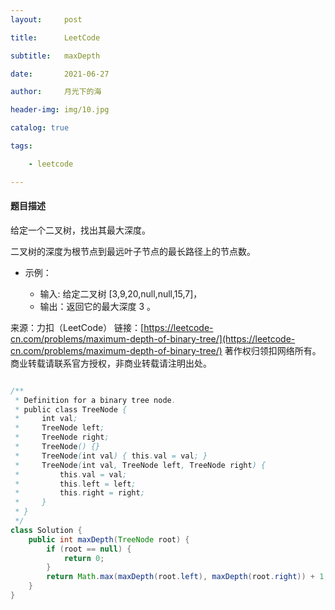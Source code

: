 ```yaml
---
layout:     post

title:      LeetCode

subtitle:   maxDepth

date:       2021-06-27

author:     月光下的海

header-img: img/10.jpg

catalog: true

tags:

    - leetcode

---
```


#### 题目描述

给定一个二叉树，找出其最大深度。

二叉树的深度为根节点到最远叶子节点的最长路径上的节点数。

- 示例：

    -   输入: 给定二叉树 [3,9,20,null,null,15,7]，
    -   输出：返回它的最大深度 3 。

来源：力扣（LeetCode）
链接：[https://leetcode-cn.com/problems/maximum-depth-of-binary-tree/](https://leetcode-cn.com/problems/maximum-depth-of-binary-tree/)
著作权归领扣网络所有。商业转载请联系官方授权，非商业转载请注明出处。

```java

/**
 * Definition for a binary tree node.
 * public class TreeNode {
 *     int val;
 *     TreeNode left;
 *     TreeNode right;
 *     TreeNode() {}
 *     TreeNode(int val) { this.val = val; }
 *     TreeNode(int val, TreeNode left, TreeNode right) {
 *         this.val = val;
 *         this.left = left;
 *         this.right = right;
 *     }
 * }
 */
class Solution {
    public int maxDepth(TreeNode root) {
        if (root == null) {
            return 0;
        }
        return Math.max(maxDepth(root.left), maxDepth(root.right)) + 1;
    }
}


```
